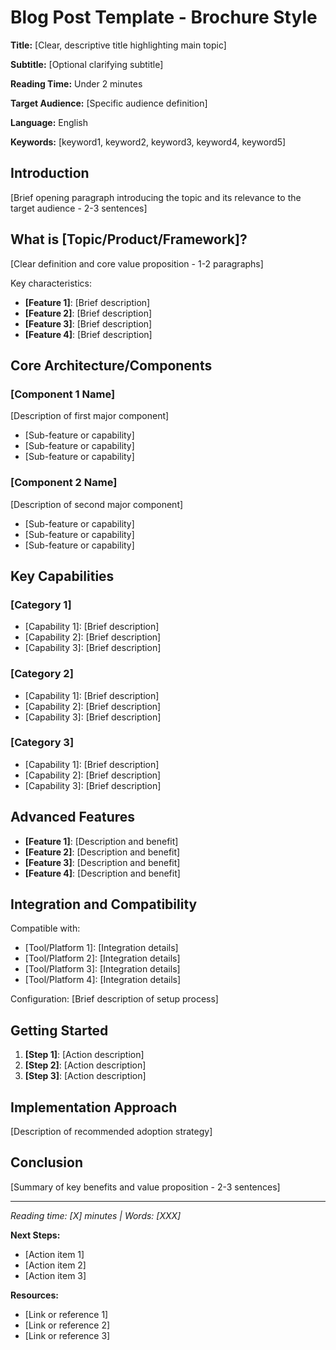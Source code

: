 # Blog Post Template - Brochure Style

**Title:** [Clear, descriptive title highlighting main topic]

**Subtitle:** [Optional clarifying subtitle]

**Reading Time:** Under 2 minutes

**Target Audience:** [Specific audience definition]

**Language:** English

**Keywords:** [keyword1, keyword2, keyword3, keyword4, keyword5]

## Introduction

[Brief opening paragraph introducing the topic and its relevance to the target audience - 2-3 sentences]

## What is [Topic/Product/Framework]?

[Clear definition and core value proposition - 1-2 paragraphs]

Key characteristics:
- **[Feature 1]**: [Brief description]
- **[Feature 2]**: [Brief description]
- **[Feature 3]**: [Brief description]
- **[Feature 4]**: [Brief description]

## Core Architecture/Components

### [Component 1 Name]
[Description of first major component]
- [Sub-feature or capability]
- [Sub-feature or capability]
- [Sub-feature or capability]

### [Component 2 Name]
[Description of second major component]
- [Sub-feature or capability]
- [Sub-feature or capability]
- [Sub-feature or capability]

## Key Capabilities

### [Category 1]
- [Capability 1]: [Brief description]
- [Capability 2]: [Brief description]
- [Capability 3]: [Brief description]

### [Category 2]
- [Capability 1]: [Brief description]
- [Capability 2]: [Brief description]
- [Capability 3]: [Brief description]

### [Category 3]
- [Capability 1]: [Brief description]
- [Capability 2]: [Brief description]
- [Capability 3]: [Brief description]

## Advanced Features

- **[Feature 1]**: [Description and benefit]
- **[Feature 2]**: [Description and benefit]
- **[Feature 3]**: [Description and benefit]
- **[Feature 4]**: [Description and benefit]

## Integration and Compatibility

Compatible with:
- [Tool/Platform 1]: [Integration details]
- [Tool/Platform 2]: [Integration details]
- [Tool/Platform 3]: [Integration details]
- [Tool/Platform 4]: [Integration details]

Configuration: [Brief description of setup process]

## Getting Started

1. **[Step 1]**: [Action description]
2. **[Step 2]**: [Action description]
3. **[Step 3]**: [Action description]

## Implementation Approach

[Description of recommended adoption strategy]

## Conclusion

[Summary of key benefits and value proposition - 2-3 sentences]

---

*Reading time: [X] minutes | Words: [XXX]*

**Next Steps:**
- [Action item 1]
- [Action item 2]
- [Action item 3]

**Resources:**
- [Link or reference 1]
- [Link or reference 2]
- [Link or reference 3]
